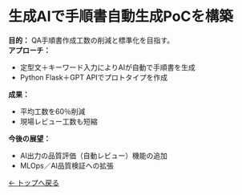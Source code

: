 # 生成AIで手順書自動生成PoCを構築

**目的：** QA手順書作成工数の削減と標準化を目指す。  
**アプローチ：**
- 定型文＋キーワード入力によりAIが自動で手順書を生成  
- Python Flask＋GPT APIでプロトタイプを作成  

**成果：**
- 平均工数を60％削減  
- 現場レビュー工数も短縮  

**今後の展望：**
- AI出力の品質評価（自動レビュー）機能の追加  
- MLOps／AI品質検証への拡張  

[← トップへ戻る](../index.md)
